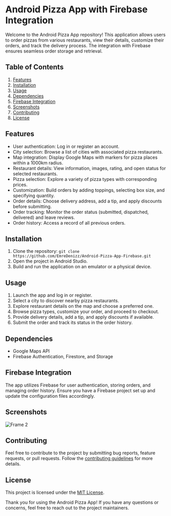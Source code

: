 # Android Pizza App with Firebase Integration

Welcome to the Android Pizza App repository! This application allows users to order pizzas from various restaurants, view their details, customize their orders, and track the delivery process. The integration with Firebase ensures seamless order storage and retrieval.

## Table of Contents
1. [Features](#features)
2. [Installation](#installation)
3. [Usage](#usage)
4. [Dependencies](#dependencies)
5. [Firebase Integration](#firebase-integration)
6. [Screenshots](#screenshots)
7. [Contributing](#contributing)
8. [License](#license)

## Features<a name="features"></a>

- User authentication: Log in or register an account.
- City selection: Browse a list of cities with associated pizza restaurants.
- Map integration: Display Google Maps with markers for pizza places within a 1000km radius.
- Restaurant details: View information, images, rating, and open status for selected restaurants.
- Pizza selection: Explore a variety of pizza types with corresponding prices.
- Customization: Build orders by adding toppings, selecting box size, and specifying quantity.
- Order details: Choose delivery address, add a tip, and apply discounts before submitting.
- Order tracking: Monitor the order status (submitted, dispatched, delivered) and leave reviews.
- Order history: Access a record of all previous orders.

## Installation<a name="installation"></a>

1. Clone the repository: `git clone https://github.com/EmreDenizz/Android-Pizza-App-Firebase.git`
2. Open the project in Android Studio.
3. Build and run the application on an emulator or a physical device.

## Usage<a name="usage"></a>

1. Launch the app and log in or register.
2. Select a city to discover nearby pizza restaurants.
3. Explore restaurant details on the map and choose a preferred one.
4. Browse pizza types, customize your order, and proceed to checkout.
5. Provide delivery details, add a tip, and apply discounts if available.
6. Submit the order and track its status in the order history.

## Dependencies<a name="dependencies"></a>

- Google Maps API
- Firebase Authentication, Firestore, and Storage

## Firebase Integration<a name="firebase-integration"></a>

The app utilizes Firebase for user authentication, storing orders, and managing order history. Ensure you have a Firebase project set up and update the configuration files accordingly.

## Screenshots<a name="screenshots"></a>
![Frame 2](https://github.com/EmreDenizz/Android-Pizza-App-Firebase/assets/66807339/f9f4045b-e5a1-495c-b5cf-424c682b31e9)



## Contributing<a name="contributing"></a>

Feel free to contribute to the project by submitting bug reports, feature requests, or pull requests. Follow the [contributing guidelines](CONTRIBUTING.md) for more details.

## License<a name="license"></a>

This project is licensed under the [MIT License](LICENSE).

Thank you for using the Android Pizza App! If you have any questions or concerns, feel free to reach out to the project maintainers.
